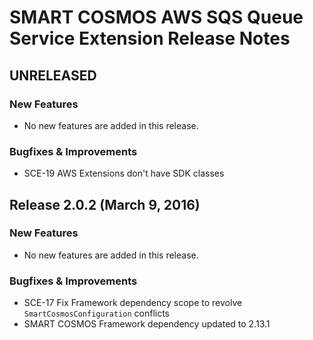 # SMART COSMOS AWS SQS Queue Service Extension Release Notes

## UNRELEASED

### New Features

* No new features are added in this release.

### Bugfixes & Improvements

* SCE-19 AWS Extensions don't have SDK classes

## Release 2.0.2 (March 9, 2016)

### New Features

* No new features are added in this release.

### Bugfixes & Improvements

* SCE-17 Fix Framework dependency scope to revolve `SmartCosmosConfiguration` conflicts
* SMART COSMOS Framework dependency updated to 2.13.1
